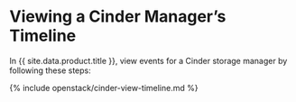 # Viewing a Cinder Manager’s Timeline

In {{ site.data.product.title }}, view events for a Cinder storage manager by
following these steps:

{% include openstack/cinder-view-timeline.md %}
